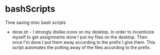 # bashScripts
Time saving misc bash scripts

- done.sh - I strongly dislike icons on my desktop. 
  In order to incentivize myself to get assignments done I put my files on the desktop.
  Then once I'm done I put them away according to the prefix I give them.
  This script automates the putting away of the files according to the prefix.
